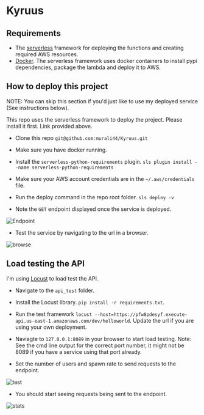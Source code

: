 # Kyruus

## Requirements
- The [serverless](https://serverless.com/) framework for deploying the functions and creating required AWS resources.
- [Docker](https://docs.docker.com/v17.09/engine/installation/). The serverless framework uses docker containers to install pypi dependencies, package the lambda and deploy it to AWS. 

## How to deploy this project

NOTE: You can skip this section if you'd just like to use my deployed service (See instructions below).

This repo uses the serverless framework to deploy the project. Please install it first. Link provided above.

- Clone this repo `git@github.com:murali44/Kyruus.git`

- Make sure you have docker running.

- Install the `serverless-python-requirements` plugin. `sls plugin install --name serverless-python-requirements`

- Make sure your AWS account credentials are in the `~/.aws/credentials` file.

- Run the deploy command in the repo root folder. `sls deploy -v`

- Note the `GET` endpoint displayed once the service is deployed.

![Endpoint](https://i.imgur.com/oV1yA2C.png "Endpoint")

- Test the service by navigating to the url in a browser.

![browse](https://i.imgur.com/kQaahT5.png "browse")


## Load testing the API

I'm using [Locust](https://locust.io/) to load test the API.

- Navigate to the `api_test` folder.

- Install the Locust library. `pip install -r requirements.txt`.

- Run the test framework `locust --host=https://pfw8pdesyf.execute-api.us-east-1.amazonaws.com/dev/helloworld`. Update the url if you are using your own deployment.

- Naviagte to `127.0.0.1:8089` in your browser to start load testing. Note: See the cmd line output for the correct port number, it might not be 8089 if you have a service using that port already.

- Set the number of users and spawn rate to send requests to the endpoint.

![test](https://i.imgur.com/0IYfCAr.png "test")

- You should start seeing requests being sent to the endpoint.

![stats](https://i.imgur.com/KBd7XDJ.png "stats")
